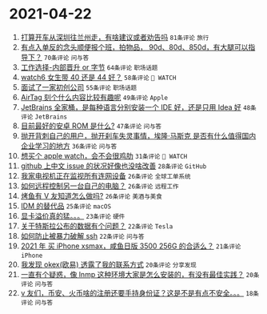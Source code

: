 # 2021-04-22

1. [打算开车从深圳往兰州走，有啥建议或者劝告吗](https://www.v2ex.com/t/772419) `81条评论` `旅行`
1. [有点入单反的念头顺便报个班，拍物品， 90d、80d、850d，有大腿可以指导下？](https://www.v2ex.com/t/772355) `70条评论` `问与答`
1. [工作选择-内部晋升 or 字节](https://www.v2ex.com/t/772369) `64条评论` `职场话题`
1. [watch6 女生带 40 还是 44 好？](https://www.v2ex.com/t/772358) `58条评论` ` WATCH`
1. [面试了一家初创公司](https://www.v2ex.com/t/772415) `55条评论` `职场话题`
1. [AirTag 刻个什么内容比较有趣呢](https://www.v2ex.com/t/772364) `49条评论` `Apple`
1. [JetBrains 全家桶，是每种语言分别安装一个 IDE 好，还是只用 Idea 好](https://www.v2ex.com/t/772380) `48条评论` `JetBrains`
1. [目前最好的安卓 ROM 是什么?](https://www.v2ex.com/t/772488) `47条评论` `问与答`
1. [抛开背刺自己的用户，抛开刹车失灵事情，埃隆·马斯克 是否有什么值得国内企业学习的地方](https://www.v2ex.com/t/772346) `36条评论` `问与答`
1. [想买个 apple watch，会不会很鸡肋](https://www.v2ex.com/t/772465) `31条评论` ` WATCH`
1. [github 上中文 issue 的状况好像也没啥改善](https://www.v2ex.com/t/772490) `28条评论` `GitHub`
1. [我家电视机正在监视所有连网设备](https://www.v2ex.com/t/772523) `26条评论` `全球工单系统`
1. [如何远程控制另一台自己的电脑？](https://www.v2ex.com/t/772466) `26条评论` `远程工作`
1. [烤鱼有 V 友知道怎么做吗?](https://www.v2ex.com/t/772343) `26条评论` `美酒与美食`
1. [IDM 的替代品](https://www.v2ex.com/t/772562) `25条评论` `macOS`
1. [显卡溢价真的猛。。。](https://www.v2ex.com/t/772435) `23条评论` `硬件`
1. [关于特斯拉公布的数据有个问题？](https://www.v2ex.com/t/772539) `22条评论` `Tesla`
1. [如何防止被暴力破解 ssh](https://www.v2ex.com/t/772486) `22条评论` `问与答`
1. [2021 年 买 iPhone xsmax，咸鱼日版 3500 256G 的合适么？](https://www.v2ex.com/t/772530) `21条评论` `iPhone`
1. [我发现 okex(欧易) 透露了我的联系方式](https://www.v2ex.com/t/772352) `20条评论` `分享发现`
1. [一直有个疑惑，像 lnmp 这种环境大家是怎么安装的，有没有最佳实践？](https://www.v2ex.com/t/772341) `20条评论` `问与答`
1. [v 友们，币安、火币啥的注册还要手持身份证？这是不是有点不安全。。。](https://www.v2ex.com/t/772432) `18条评论` `问与答`
